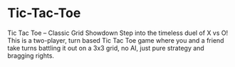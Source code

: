 # Tic-Tac-Toe
Tic Tac Toe – Classic Grid Showdown Step into the timeless duel of X vs O! This is a two-player, turn based Tic Tac Toe game where you and a friend take turns battling it out on a 3x3 grid, no AI, just pure strategy and bragging rights.
